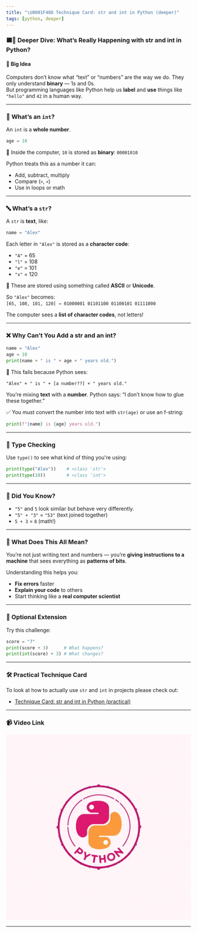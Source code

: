 ```yaml
---
title: "\U0001F40D Technique Card: str and int in Python (deeper)"
tags: [python, deeper]
---
```


### 🟦🐍 **Deeper Dive: What’s Really Happening with str and int in Python?**

#### 🧠 **Big Idea**

Computers don’t know what “text” or “numbers” are the way we do. They only understand **binary** — 1s and 0s.  
But programming languages like Python help us **label** and **use** things like `"hello"` and `42` in a human way.

---

### 🔢 **What’s an `int`?**

An `int` is a **whole number**.

```python
age = 10
```

🧠 Inside the computer, `10` is stored as **binary**: `00001010`

Python treats this as a number it can:

- Add, subtract, multiply
- Compare (`>`, `<`)
- Use in loops or math

---

### 🔤 **What’s a `str`?**

A `str` is **text**, like:

```python
name = "Alex"
```

Each letter in `"Alex"` is stored as a **character code**:

- `"A"` = 65
- `"l"` = 108
- `"e"` = 101
- `"x"` = 120

🧠 These are stored using something called **ASCII** or **Unicode**.

So `"Alex"` becomes:  
`[65, 108, 101, 120] → 01000001 01101100 01100101 01111000`

The computer sees a **list of character codes**, not letters!

---

### ❌ Why Can’t You Add a str and an int?

```python
name = "Alex"
age = 10
print(name + " is " + age + " years old.")
```

🔴 This fails because Python sees:

```
"Alex" + " is " + [a number??] + " years old."
```

You’re mixing **text** with a **number**. Python says: “I don’t know how to glue these together.”

✅ You must convert the number into text with `str(age)` or use an f-string:

```python
print(f"{name} is {age} years old.")
```

---

### 🧠 Type Checking

Use `type()` to see what kind of thing you're using:

```python
print(type("Alex"))    # <class 'str'>
print(type(10))        # <class 'int'>
```

---

### 🧪 Did You Know?

- `"5"` and `5` look similar but behave very differently.
- `"5" + "3"` = `"53"` (text joined together)
- `5 + 3` = `8` (math!)

---

### 💬 What Does This All Mean?

You’re not just writing text and numbers — you’re **giving instructions to a machine** that sees everything as **patterns of bits**.

Understanding this helps you:

- **Fix errors** faster
- **Explain your code** to others
- Start thinking like a **real computer scientist**

---

### 📎 Optional Extension

Try this challenge:

```python
score = "7"
print(score + 3)      # What happens?
print(int(score) + 3) # What changes?
```

---

### 🛠️ Practical Technique Card

To look at how to actually use `str` and `int` in projects please check out:

- [Technique Card: str and int in Python (practical)](../technique-cards-practical/str-int-python-practical.md)

---

### 📹 Video Link

[![Watch the video](../python.png)](https://www.youtube.com/watch?v=tafvGBxYp5Q)

---
